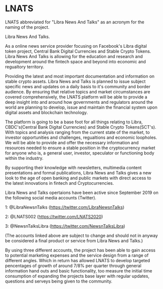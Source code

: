 # LNATS
LNATS abbreviated for "Libra News And Talks" as an acronym for the naming of the project.


Libra News And Talks. 

As a online news service provider focusing on Facebook's Libra digital token project, Central Bank Digital Currencies and Stable Crypto Tokens. Libra News And Talks is allowing for the education and research and development around the fintech space and beyond into economic and regualtory territory. 
  
Providing the latest and most important documentation and information on stable crypto assets. Libra News and Talks is planned to issue subject specific news and updates on a daily basis to it's community and border audience. By ensuring that relative topics and market circumstances are covered comprehensively, the LNATS platform will be able to provide a deep insight into and around how governments and regulators around the world are planning to develop, issue and maintain the financial system upon digital assets and blockchain technology.

The platform is going to be a base foot for all things relating to Libra, CBDC's(Central Bank Digital Currencies) and Stable Crypto Tokens(SCT's). With topics and analysis ranging from the current state of the market, to investor opportunities and challenges, regualtions and economic loopholes. We will be able to provide and offer the necessary information and resources needed to ensure a stable position in the cryptocurrency market for anyone who is, a general user, investor, speculator or functioning body within the industry. 

By supporting their knowledge with newsletters, multimedia content presentations and formal publications, Libra News and Talks gives a new look to the age of open banking and public markets with direct access to the latest innovations in fintech and Cryptocurrencies.

Libra News and Talks opertaions have been active since September 2019 on the following social media accounts (Twitter). 

1: @LibraNewsnTalks (https://twitter.com/LibraNewsnTalks)

2: @LNATS002 (https://twitter.com/LNATS2020)

3: @NewsnTalksLibra (https://twitter.com/NewsnTalksLibra)

(The accounts linked above are subject to change and should not in anyway be considered a final product or service from Libra News and Talks.)

By using three different accounts, the project has been able to gain access to potential marketing expenses and the service design from a range of different angles. Which in return has allowed LNATS to develop targeted pencentages of growth of around 7/8% per quarter through general information hand outs and basic functionality, too measure the initial time consumption of expanding the projects base layer with regular updates, questions and serveys being given to the community.
